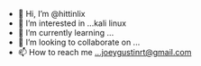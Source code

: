 - 👋 Hi, I’m @hittinlix
- 👀 I’m interested in ...kali linux
- 🌱 I’m currently learning ...
- 💞️ I’m looking to collaborate on ...
- 📫 How to reach me ...joeygustinrt@gmail.com

<!---
hittinlix/hittinlix is a ✨ special ✨ repository because its `README.md` (this file) appears on your GitHub profile.
You can click the Preview link to take a look at your changes.
--->
